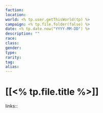 ```yaml
---
faction: 
location: 
world: <% tp.user.getThisWorld(tp) %>
campaign: <% tp.file.folder(false) %>
date: <% tp.date.now("YYYY-MM-DD") %>
description: ""
race: 
class:
gender: 
type: 
rarity: 
tag: 
alias:
---
```


# [[<% tp.file.title %>]]


links::